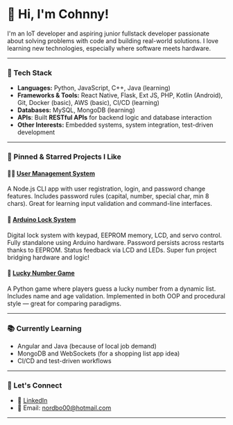 # 👋 Hi, I'm Cohnny!

I'm an IoT developer and aspiring junior fullstack developer passionate about solving problems with code and building real-world solutions. I love learning new technologies, especially where software meets hardware.

---

### 🔧 Tech Stack
- **Languages:** Python, JavaScript, C++, Java (learning)
- **Frameworks & Tools:** React Native, Flask, Ext JS, PHP, Kotlin (Android), Git, Docker (basic), AWS (basic), CI/CD (learning)
- **Databases:** MySQL, MongoDB (learning)
- **APIs**: Built **RESTful APIs** for backend logic and database interaction
- **Other Interests:** Embedded systems, system integration, test-driven development

---

### 🌟 Pinned & Starred Projects I Like

#### 🧑‍💻 [User Management System](https://github.com/Cohnny/UserManagementSystem)
A Node.js CLI app with user registration, login, and password change features. Includes password rules (capital, number, special char, min 8 chars). Great for learning input validation and command-line interfaces.

#### 🔐 [Arduino Lock System](https://github.com/Cohnny/DigitalComboLock)
Digital lock system with keypad, EEPROM memory, LCD, and servo control. Fully standalone using Arduino hardware. Password persists across restarts thanks to EEPROM. Status feedback via LCD and LEDs. Super fun project bridging hardware and logic!

#### 🎲 [Lucky Number Game](https://github.com/Cohnny/LuckyNumber)
A Python game where players guess a lucky number from a dynamic list. Includes name and age validation. Implemented in both OOP and procedural style — great for comparing paradigms.

---

### 📚 Currently Learning
- Angular and Java (because of local job demand)
- MongoDB and WebSockets (for a shopping list app idea)
- CI/CD and test-driven workflows

---

### 🚀 Let's Connect
- 💼 [LinkedIn](https://linkedin.com/in/cohnny-flobrandt-193a26134)
- 📧 Email: nordbo00@hotmail.com

---
